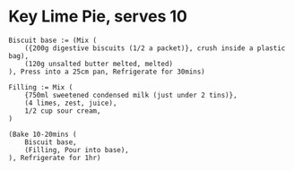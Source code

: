 Key Lime Pie, serves 10
=======================

    Biscuit base := (Mix (
        ({200g digestive biscuits (1/2 a packet)}, crush inside a plastic bag),
        (120g unsalted butter melted, melted)
    ), Press into a 25cm pan, Refrigerate for 30mins)

    Filling := Mix (
        {750ml sweetened condensed milk (just under 2 tins)},
        (4 limes, zest, juice),
        1/2 cup sour cream,
    )

    (Bake 10-20mins (
        Biscuit base,
        (Filling, Pour into base),
    ), Refrigerate for 1hr)
